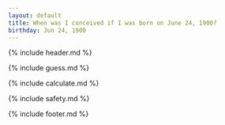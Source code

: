 ```yaml
---
layout: default
title: When was I conceived if I was born on June 24, 1900?
birthday: Jun 24, 1900
---
```


{% include header.md %}

{% include guess.md %}

{% include calculate.md %}

{% include safety.md %}

{% include footer.md %}



